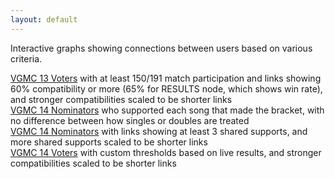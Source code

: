 ```yaml
---
layout: default
---
```


Interactive graphs showing connections between users based on various criteria.

[VGMC 13 Voters](./graphs/vgmc13/bracket.html) with at least 150/191 match participation and links showing 60% compatibility or more (65% for RESULTS node, which shows win rate), and stronger compatibilities scaled to be shorter links  
[VGMC 14 Nominators](./graphs/vgmc14/noms.html) who supported each song that made the bracket, with no difference between how singles or doubles are treated  
[VGMC 14 Nominators](./graphs/vgmc14/noms_contracted.html) with links showing at least 3 shared supports, and more shared supports scaled to be shorter links  
[VGMC 14 Voters](./graphs/vgmc14/bracket.html) with custom thresholds based on live results, and stronger compatibilities scaled to be shorter links